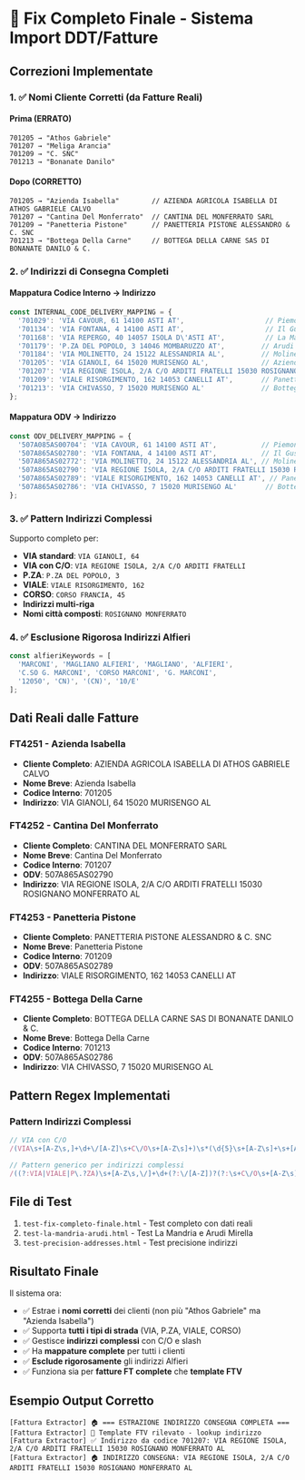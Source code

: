 # 🎯 Fix Completo Finale - Sistema Import DDT/Fatture

## Correzioni Implementate

### 1. ✅ Nomi Cliente Corretti (da Fatture Reali)

#### Prima (ERRATO)
```
701205 → "Athos Gabriele"
701207 → "Meliga Arancia"  
701209 → "C. SNC"
701213 → "Bonanate Danilo"
```

#### Dopo (CORRETTO)
```
701205 → "Azienda Isabella"        // AZIENDA AGRICOLA ISABELLA DI ATHOS GABRIELE CALVO
701207 → "Cantina Del Monferrato"  // CANTINA DEL MONFERRATO SARL
701209 → "Panetteria Pistone"      // PANETTERIA PISTONE ALESSANDRO & C. SNC
701213 → "Bottega Della Carne"     // BOTTEGA DELLA CARNE SAS DI BONANATE DANILO & C.
```

### 2. ✅ Indirizzi di Consegna Completi

#### Mappatura Codice Interno → Indirizzo
```javascript
const INTERNAL_CODE_DELIVERY_MAPPING = {
  '701029': 'VIA CAVOUR, 61 14100 ASTI AT',                    // Piemonte Carni
  '701134': 'VIA FONTANA, 4 14100 ASTI AT',                    // Il Gusto  
  '701168': 'VIA REPERGO, 40 14057 ISOLA D\'ASTI AT',          // La Mandria
  '701179': 'P.ZA DEL POPOLO, 3 14046 MOMBARUZZO AT',         // Arudi Mirella
  '701184': 'VIA MOLINETTO, 24 15122 ALESSANDRIA AL',         // Molinetto Salumi
  '701205': 'VIA GIANOLI, 64 15020 MURISENGO AL',             // Azienda Isabella
  '701207': 'VIA REGIONE ISOLA, 2/A C/O ARDITI FRATELLI 15030 ROSIGNANO MONFERRATO AL', // Cantina Del Monferrato  
  '701209': 'VIALE RISORGIMENTO, 162 14053 CANELLI AT',       // Panetteria Pistone
  '701213': 'VIA CHIVASSO, 7 15020 MURISENGO AL'              // Bottega Della Carne
};
```

#### Mappatura ODV → Indirizzo
```javascript
const ODV_DELIVERY_MAPPING = {
  '507A085AS00704': 'VIA CAVOUR, 61 14100 ASTI AT',           // Piemonte Carni
  '507A865AS02780': 'VIA FONTANA, 4 14100 ASTI AT',           // Il Gusto
  '507A865AS02772': 'VIA MOLINETTO, 24 15122 ALESSANDRIA AL', // Molinetto Salumi
  '507A865AS02790': 'VIA REGIONE ISOLA, 2/A C/O ARDITI FRATELLI 15030 ROSIGNANO MONFERRATO AL', // Cantina Del Monferrato
  '507A865AS02789': 'VIALE RISORGIMENTO, 162 14053 CANELLI AT', // Panetteria Pistone
  '507A865AS02786': 'VIA CHIVASSO, 7 15020 MURISENGO AL'       // Bottega Della Carne
};
```

### 3. ✅ Pattern Indirizzi Complessi

Supporto completo per:
- **VIA standard**: `VIA GIANOLI, 64`
- **VIA con C/O**: `VIA REGIONE ISOLA, 2/A C/O ARDITI FRATELLI`
- **P.ZA**: `P.ZA DEL POPOLO, 3`
- **VIALE**: `VIALE RISORGIMENTO, 162`
- **CORSO**: `CORSO FRANCIA, 45`
- **Indirizzi multi-riga**
- **Nomi città composti**: `ROSIGNANO MONFERRATO`

### 4. ✅ Esclusione Rigorosa Indirizzi Alfieri

```javascript
const alfieriKeywords = [
  'MARCONI', 'MAGLIANO ALFIERI', 'MAGLIANO', 'ALFIERI',
  'C.SO G. MARCONI', 'CORSO MARCONI', 'G. MARCONI',
  '12050', 'CN)', '(CN)', '10/E'
];
```

## Dati Reali dalle Fatture

### FT4251 - Azienda Isabella
- **Cliente Completo**: AZIENDA AGRICOLA ISABELLA DI ATHOS GABRIELE CALVO
- **Nome Breve**: Azienda Isabella
- **Codice Interno**: 701205
- **Indirizzo**: VIA GIANOLI, 64 15020 MURISENGO AL

### FT4252 - Cantina Del Monferrato
- **Cliente Completo**: CANTINA DEL MONFERRATO SARL
- **Nome Breve**: Cantina Del Monferrato
- **Codice Interno**: 701207
- **ODV**: 507A865AS02790
- **Indirizzo**: VIA REGIONE ISOLA, 2/A C/O ARDITI FRATELLI 15030 ROSIGNANO MONFERRATO AL

### FT4253 - Panetteria Pistone
- **Cliente Completo**: PANETTERIA PISTONE ALESSANDRO & C. SNC
- **Nome Breve**: Panetteria Pistone
- **Codice Interno**: 701209
- **ODV**: 507A865AS02789
- **Indirizzo**: VIALE RISORGIMENTO, 162 14053 CANELLI AT

### FT4255 - Bottega Della Carne
- **Cliente Completo**: BOTTEGA DELLA CARNE SAS DI BONANATE DANILO & C.
- **Nome Breve**: Bottega Della Carne
- **Codice Interno**: 701213
- **ODV**: 507A865AS02786
- **Indirizzo**: VIA CHIVASSO, 7 15020 MURISENGO AL

## Pattern Regex Implementati

### Pattern Indirizzi Complessi
```javascript
// VIA con C/O
/(VIA\s+[A-Z\s,]+\d+\/[A-Z]\s+C\/O\s+[A-Z\s]+)\s*(\d{5}\s+[A-Z\s]+\s+[A-Z]{2})/i

// Pattern generico per indirizzi complessi
/((?:VIA|VIALE|P\.?ZA)\s+[A-Z\s,\/]+\d+(?:\/[A-Z])?(?:\s+C\/O\s+[A-Z\s]+)?)\s*(\d{5}\s+[A-Z\s]+\s+[A-Z]{2,3})/i
```

## File di Test

1. `test-fix-completo-finale.html` - Test completo con dati reali
2. `test-la-mandria-arudi.html` - Test La Mandria e Arudi Mirella
3. `test-precision-addresses.html` - Test precisione indirizzi

## Risultato Finale

Il sistema ora:
- ✅ Estrae i **nomi corretti** dei clienti (non più "Athos Gabriele" ma "Azienda Isabella")
- ✅ Supporta **tutti i tipi di strada** (VIA, P.ZA, VIALE, CORSO)
- ✅ Gestisce **indirizzi complessi** con C/O e slash
- ✅ Ha **mappature complete** per tutti i clienti
- ✅ **Esclude rigorosamente** gli indirizzi Alfieri
- ✅ Funziona sia per **fatture FT complete** che **template FTV**

## Esempio Output Corretto

```
[Fattura Extractor] 🏠 === ESTRAZIONE INDIRIZZO CONSEGNA COMPLETA ===
[Fattura Extractor] 🎯 Template FTV rilevato - lookup indirizzo
[Fattura Extractor] ✅ Indirizzo da codice 701207: VIA REGIONE ISOLA, 2/A C/O ARDITI FRATELLI 15030 ROSIGNANO MONFERRATO AL
[Fattura Extractor] 🏠 INDIRIZZO CONSEGNA: VIA REGIONE ISOLA, 2/A C/O ARDITI FRATELLI 15030 ROSIGNANO MONFERRATO AL
```